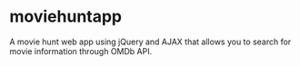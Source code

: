 # moviehuntapp
A movie hunt web app using jQuery and AJAX that allows you to search for movie information through OMDb API.
